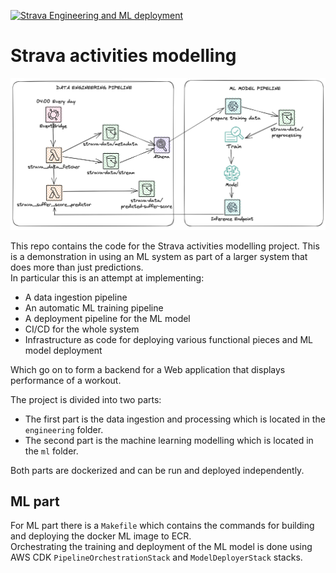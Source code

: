 [![Strava Engineering and ML deployment](https://github.com/prteek/strava-project/actions/workflows/ci-cd.yml/badge.svg?branch=main)](https://github.com/prteek/strava-project/actions/workflows/ci-cd.yml)  

# Strava activities modelling

![architecture](./resources/strava.png)

This repo contains the code for the Strava activities modelling project. 
This is a demonstration in using an ML system as part of a larger system that does more than just predictions.  
In particular this is an attempt at implementing:
* A data ingestion pipeline
* An automatic ML training pipeline
* A deployment pipeline for the ML model
* CI/CD for the whole system
* Infrastructure as code for deploying various functional pieces and ML model deployment

Which go on to form a backend for a Web application that displays performance of a workout.

The project is divided into two parts:
* The first part is the data ingestion and processing which is located in the `engineering` folder.
* The second part is the machine learning modelling which is located in the `ml` folder.

Both parts are dockerized and can be run and deployed independently.

## ML part
For ML part there is a `Makefile` which contains the commands for building and deploying the docker ML image to ECR.  
Orchestrating the training and deployment of the ML model is done using  
AWS CDK `PipelineOrchestrationStack` and `ModelDeployerStack` stacks.


